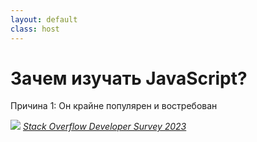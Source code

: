 ```yaml
---
layout: default
class: host
---
```


# Зачем изучать JavaScript?
Причина 1: Он крайне популярен и востребован

<img src="/images/01-js-intro/stackoverflow-survey-2023.png">

<cite>
    <a href="https://survey.stackoverflow.co/2023/#most-popular-technologies-language" target="_blank">
        Stack Overflow Developer Survey 2023
    </a>
</cite>

<style>
    .host img {
        max-height: 85%;
        margin: auto;
    }

    .host cite {
        display: block;
        text-align: end;
    }
</style>
